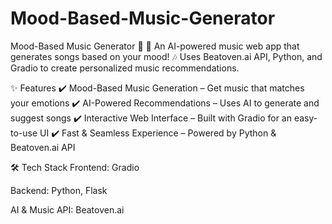 # Mood-Based-Music-Generator
Mood-Based Music Generator 🎵
🚀 An AI-powered music web app that generates songs based on your mood! 🎶 Uses Beatoven.ai API, Python, and Gradio to create personalized music recommendations.

✨ Features
✔️ Mood-Based Music Generation – Get music that matches your emotions
✔️ AI-Powered Recommendations – Uses AI to generate and suggest songs
✔️ Interactive Web Interface – Built with Gradio for an easy-to-use UI
✔️ Fast & Seamless Experience – Powered by Python & Beatoven.ai API

🛠️ Tech Stack
Frontend: Gradio

Backend: Python, Flask

AI & Music API: Beatoven.ai
